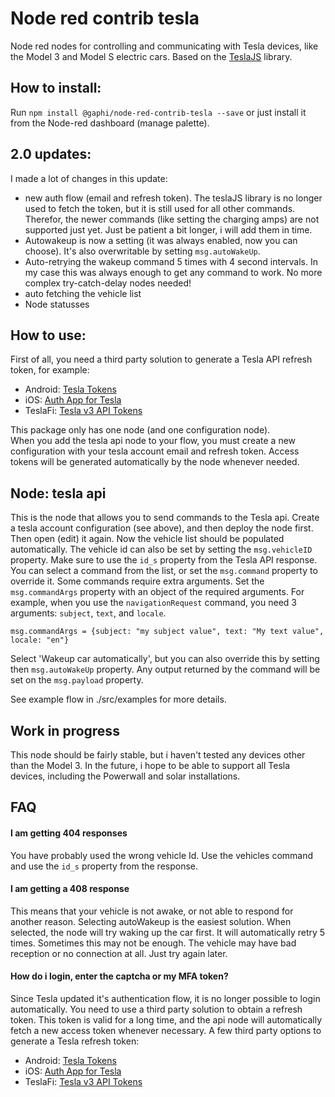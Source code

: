 # Node red contrib tesla

Node red nodes for controlling and communicating with Tesla devices, like the Model 3 and Model S electric cars. Based on the [TeslaJS](https://github.com/mseminatore/TeslaJS) library.

## How to install:
Run `npm install @gaphi/node-red-contrib-tesla --save` or just install it from the Node-red dashboard (manage palette).

## 2.0 updates:
I made a lot of changes in this update:
- new auth flow (email and refresh token). The teslaJS library is no longer used to fetch the token, but it is still used for all other commands. Therefor, the newer commands (like setting the charging amps) are not supported just yet. Just be patient a bit longer, i will add them in time.
- Autowakeup is now a setting (it was always enabled, now you can choose). It's also overwritable by setting `msg.autoWakeUp`.
- Auto-retrying the wakeup command 5 times with 4 second intervals. In my case this was always enough to get any command to work. No more complex try-catch-delay nodes needed!
- auto fetching the vehicle list
- Node statusses

## How to use:
First of all, you need a third party solution to generate a Tesla API refresh token, for example:
-  Android: [Tesla Tokens](https://play.google.com/store/apps/details?id=net.leveugle.teslatokens)
-  iOS: [Auth App for Tesla](https://apps.apple.com/us/app/auth-app-for-tesla/id1552058613)
-  TeslaFi: [Tesla v3 API Tokens](https://support.teslafi.com/en/communities/1/topics/16979-tesla-v3-api-tokens)

This package only has one node (and one configuration node).  
When you add the tesla api node to your flow, you must create a new configuration with your tesla account email and refresh token. Access tokens will be generated automatically by the node whenever needed.

## Node: tesla api
This is the node that allows you to send commands to the Tesla api.
Create a tesla account configuration (see above), and then deploy the node first. Then open (edit) it again. Now the vehicle list should be populated automatically.
The vehicle id can also be set by setting the `msg.vehicleID` property. Make sure to use the `id_s` property from the Tesla API response.
You can select a command from the list, or set the  `msg.command` property to override it. 
Some commands require extra arguments. Set the `msg.commandArgs` property with an object of the required arguments. 
For example, when you use the `navigationRequest` command, you need 3 arguments: `subject`, `text`, and `locale`.

```
msg.commandArgs = {subject: "my subject value", text: "My text value", locale: "en"} 
```

Select 'Wakeup car automatically', but you can also override this by setting then `msg.autoWakeUp` property.
Any output returned by the command will be set on the `msg.payload` property.

See example flow in ./src/examples for more details.

## Work in progress

This node should be fairly stable, but i haven't tested any devices other than the Model 3. 
In the future, i hope to be able to support all Tesla devices, including the Powerwall and solar installations. 

## FAQ
#### I am getting 404 responses
You have probably used the wrong vehicle Id. Use the vehicles command and use the `id_s` property from the response.

#### I am getting a 408 response
This means that your vehicle is not awake, or not able to respond for another reason. Selecting autoWakeup is the easiest solution. When selected, the node will try waking up the car first. It will automatically retry 5 times. Sometimes this may not be enough. The vehicle may have bad reception or no connection at all. Just try again later.

#### How do i login, enter the captcha or my MFA token? 
Since Tesla updated it's authentication flow, it is no longer possible to login automatically. You need to use a third party solution to obtain a refresh token. This token is valid for a long time, and the api node will automatically fetch a new access token whenever necessary.
A few third party options to generate a Tesla refresh token:
-  Android: [Tesla Tokens](https://play.google.com/store/apps/details?id=net.leveugle.teslatokens)
-  iOS: [Auth App for Tesla](https://apps.apple.com/us/app/auth-app-for-tesla/id1552058613)
-  TeslaFi: [Tesla v3 API Tokens](https://support.teslafi.com/en/communities/1/topics/16979-tesla-v3-api-tokens)